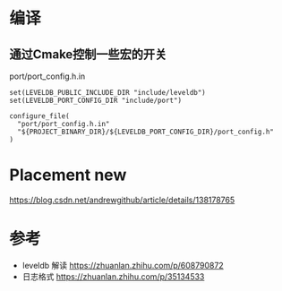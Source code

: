 # 编译
## 通过Cmake控制一些宏的开关
port/port_config.h.in 

```
set(LEVELDB_PUBLIC_INCLUDE_DIR "include/leveldb")
set(LEVELDB_PORT_CONFIG_DIR "include/port")

configure_file(
  "port/port_config.h.in"
  "${PROJECT_BINARY_DIR}/${LEVELDB_PORT_CONFIG_DIR}/port_config.h"
)

```

# Placement new
https://blog.csdn.net/andrewgithub/article/details/138178765
 
# 参考
- leveldb 解读
https://zhuanlan.zhihu.com/p/608790872
- 日志格式
https://zhuanlan.zhihu.com/p/35134533